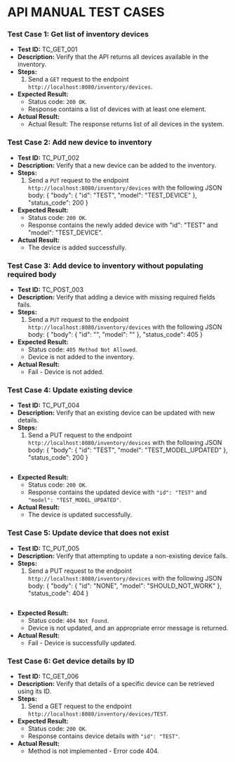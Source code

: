 # API MANUAL TEST CASES

### Test Case 1: Get list of inventory devices
- **Test ID:** TC_GET_001  
- **Description:** Verify that the API returns all devices available in the inventory.  
- **Steps:**  
  1. Send a `GET` request to the endpoint `http://localhost:8080/inventory/devices`.  
- **Expected Result:**  
  - Status code: `200 OK`.  
  - Response contains a list of devices with at least one element.  
- **Actual Result:** 
  - Actual Result: The response returns list of all devices in the system.


### Test Case 2: Add new device to inventory
- **Test ID:** TC_PUT_002  
- **Description:** Verify that a new device can be added to the inventory.  
- **Steps:**  
  1. Send a `PUT` request to the endpoint `http://localhost:8080/inventory/devices` with the following JSON body:
  {
      "body": {
          "id": "TEST",
          "model": "TEST_DEVICE"
      },
      "status_code": 200
  }
- **Expected Result:**  
  - Status code: `200 OK`.  
  - Response contains the newly added device with "id": "TEST" and "model": "TEST_DEVICE".
- **Actual Result:**
  - The device is added successfully.


### Test Case 3: Add device to inventory without populating required body
- **Test ID:** TC_POST_003
- **Description:** Verify that adding a device with missing required fields fails.
- **Steps:**
  1. Send a `PUT` request to the endpoint `http://localhost:8080/inventory/devices` with the following JSON body:
  {
      "body": {
          "id": "",
          "model": ""
      },
      "status_code": 405
  }
- **Expected Result:**
  - Status code: `405 Method Not Allowed`.
  - Device is not added to the inventory.
- **Actual Result:**
  - Fail - Device is not added.


### Test Case 4: Update existing device
- **Test ID:** TC_PUT_004
- **Description:** Verify that an existing device can be updated with new details.
- **Steps:**
  1. Send a PUT request to the endpoint `http://localhost:8080/inventory/devices` with the following JSON body:
    {
        "body": {
            "id": "TEST",
            "model": "TEST_MODEL_UPDATED"
        },
        "status_code": 200
    }
    ```
- **Expected Result:**
  - Status code: `200 OK`.
  - Response contains the updated device with `"id": "TEST"` and `"model": "TEST_MODEL_UPDATED"`.
- **Actual Result:**
  - The device is updated successfully.


### Test Case 5: Update device that does not exist
- **Test ID:** TC_PUT_005
- **Description:** Verify that attempting to update a non-existing device fails.
- **Steps:**
  1. Send a PUT request to the endpoint `http://localhost:8080/inventory/devices` with the following JSON body:
    {
        "body": {
            "id": "NONE",
            "model": "SHOULD_NOT_WORK"
        },
        "status_code": 404
    }
    ```
- **Expected Result:**
  - Status code: `404 Not Found`.
  - Device is not updated, and an appropriate error message is returned.
- **Actual Result:**
  - Fail - Device is successfully updated.


### Test Case 6: Get device details by ID
- **Test ID:** TC_GET_006
- **Description:** Verify that details of a specific device can be retrieved using its ID.
- **Steps:**
  1. Send a GET request to the endpoint `http://localhost:8080/inventory/devices/TEST`.
- **Expected Result:**
  - Status code: `200 OK`.
  - Response contains device details with `"id": "TEST"`.
- **Actual Result:**
  - Method is not implemented - Error code 404.




